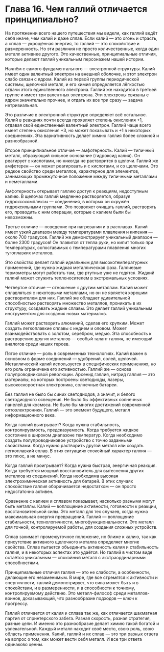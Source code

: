# Глава 16. Чем галлий отличается принципиально?

На протяжении всего нашего путешествия мы видели, как галлий ведёт себя иначе, чем калий и даже сплав. Если калий — это огонь и страсть, а сплав — укрощённая энергия, то галлий — это спокойствие и размеренность. Но эти различия не просто количественные, когда один металл активнее другого. Это качественные, принципиальные отличия, которые делают галлий уникальным персонажем нашей истории.

Начнём с самого фундаментального — электронной структуры. Калий имеет один валентный электрон на внешней оболочке, и этот электрон слабо связан с ядром. Калий из первой группы периодической системы, щелочной металл, и его химия определяется лёгкостью отдачи этого единственного электрона. Галлий же находится в третьей группе и имеет три валентных электрона. Эти электроны связаны с ядром значительно прочнее, и отдать их все три сразу — задача нетривиальная.

Это различие в электронной структуре определяет всё остальное. Калий в реакциях почти всегда проявляет степень окисления +1, отдавая свой единственный валентный электрон. Галлий чаще всего имеет степень окисления +3, но может показывать и +1 в некоторых соединениях. Эта вариативность делает химию галлия более сложной и разнообразной.

Второе принципиальное отличие — амфотерность. Калий — типичный металл, образующий сильное основание (гидроксид калия). Он реагирует с кислотами, но никогда не растворится в щелочи. Галлий же амфотерен — он может реагировать и с кислотами, и со щелочами. Это редкое свойство среди металлов, характерное для элементов, занимающих промежуточное положение между типичными металлами и неметаллами.

Амфотерность открывает галлию доступ к реакциям, недоступным калию. В щелочах галлий медленно растворяется, образуя гидроксокомплексы — соединения, в которых он окружён гидроксильными группами. Это позволяет очищать галлий, растворять его, проводить с ним операции, которые с калием были бы невозможны.

Третье отличие — поведение при нагревании и в расплавах. Калий имеет узкий диапазон между температурами плавления и кипения — около 700 градусов. Галлий же демонстрирует уникальный диапазон — более 2300 градусов! Он плавится от тепла руки, но кипит только при температурах, сопоставимых с температурами плавления многих тугоплавких металлов.

Это свойство делает галлий идеальным для высокотемпературных применений, где нужна жидкая металлическая фаза. Галлиевые термометры могут работать там, где ртутные уже не годятся. Жидкий галлий может служить теплоносителем в экстремальных условиях.

Четвёртое отличие — отношение к другим металлам. Калий может сплавляться с некоторыми металлами, но он не является хорошим растворителем для них. Галлий же обладает удивительной способностью растворять множество металлов, проникать в их структуру, создавать жидкие сплавы. Это делает галлий уникальным инструментом для создания новых материалов.

Галлий может растворить алюминий, сделав его хрупким. Может создать легкоплавкие сплавы с индием и оловом. Может взаимодействовать с золотом, серебром, медью. Эта способность к растворению других металлов — особый талант галлия, не имеющий аналогов среди наших героев.

Пятое отличие — роль в современных технологиях. Калий важен в основном в форме соединений — удобрений, солей, щелочей. Металлический калий используется в специфических применениях, но его роль ограничена его активностью. Галлий же — основа полупроводниковой революции. Арсенид галлия, нитрид галлия — это материалы, на которых построены светодиоды, лазеры, высокоскоростная электроника, солнечные батареи.

Без галлия не было бы синих светодиодов, а значит, и белого светодиодного освещения. Не было бы эффективных солнечных панелей для космоса. Не было бы многих достижений современной оптоэлектроники. Галлий — это элемент будущего, металл информационного века.

Когда галлий выигрывает? Когда нужна стабильность, контролируемость, предсказуемость. Когда требуется жидкое состояние в широком диапазоне температур. Когда необходимо создать полупроводниковое устройство с точно заданными свойствами. Когда нужно растворить другой металл или создать легкоплавкий сплав. В этих ситуациях спокойный характер галлия — это плюс, а не минус.

Когда галлий проигрывает? Когда нужна быстрая, энергичная реакция. Когда требуется мощный восстановитель для вытеснения других металлов из соединений. Когда необходима высокая электрохимическая активность для батарей. В этих случаях спокойствие галлия оборачивается недостатком — он просто недостаточно активен.

Сравнение с калием и сплавом показывает, насколько разными могут быть металлы. Калий — воплощение активности, готовности к реакции, восстановительной силы. Это металл для тех случаев, когда нужна максимальная энергия превращений. Галлий — воплощение стабильности, технологичности, многофункциональности. Это металл для точной, контролируемой работы, для создания сложных устройств.

Сплав занимает промежуточное положение, но ближе к калию, так как присутствие активного щелочного металла определяет многие свойства. Сплав пытается объединить активность калия и стабильность галлия, и в некоторых аспектах это удаётся. Но галлий в чистом виде остаётся уникальным — спокойный металл с экстраординарными способностями.

Принципиальные отличия галлия — это не слабости, а особенности, делающие его незаменимым. В мире, где все стремятся к активности и энергичности, галлий демонстрирует, что сила может быть и в спокойствии, и в размеренности, и в способности к точному, контролируемому действию. Это металл-философ среди металлов-воинов, доказывающий, что разнообразие подходов — ключ к прогрессу.

Галлий отличается от калия и сплава так же, как отличается шахматная партия от спринтерского забега. Разная скорость, разная стратегия, разные цели. И именно это разнообразие делает химию такой богатой и увлекательной. Каждый металл находит своё место, свою роль, свою область применения. Калий, галлий и их сплав — это три разных ответа на вопрос о том, как может вести себя металл. И все три ответа одинаково ценны.
